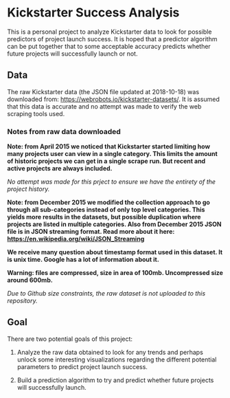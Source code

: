 # Kickstarter Success Analysis

This is a personal project to analyze Kickstarter data to look for possible predictors of project launch success. 
It is hoped that a predictor algorithm can be put together that to some acceptable accuracy predicts whether future 
projects will successfully launch or not.

## Data
The raw Kickstarter data (the JSON file updated at 2018-10-18) was downloaded from: https://webrobots.io/kickstarter-datasets/. It 
is assumed that this data is accurate and no attempt was made to verify the web scraping tools used.

### Notes from raw data downloaded

**Note: from April 2015 we noticed that Kickstarter started limiting how many projects user can view in a single category. This limits 
the amount of historic projects we can get in a single scrape run. But recent and active projects are always included.**

*No attempt was made for this prject to ensure we have the entirety of the project history.*

**Note: from December 2015 we modified the collection approach to go through all sub-categories instead of only top level categories. This 
yields more results in the datasets, but possible duplication where projects are listed in multiple categories. Also from December 2015 
JSON file is in JSON streaming format. Read more about it here: https://en.wikipedia.org/wiki/JSON_Streaming**

**We receive many question about timestamp format used in this dataset. It is unix time. Google has a lot of information about it.**

**Warning: files are compressed, size in area of 100mb. Uncompressed size around 600mb.**

*Due to Github size constraints, the raw dataset is not uploaded to this repository.*

## Goal
There are two potential goals of this project:

1. Analyze the raw data obtained to look for any trends and perhaps unlock some interesting visualizations regarding the different potential 
parameters to predict project launch success.

2. Build a prediction algorithm to try and predict whether future projects will successfully launch. 